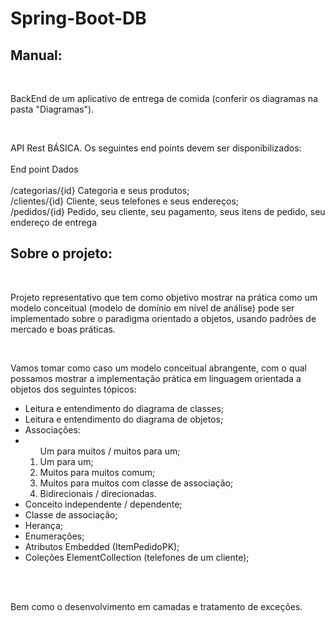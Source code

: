 # Spring-Boot-DB<br />

## Manual:
<p>&ensp; <p />BackEnd de um aplicativo de entrega de comida (conferir os diagramas na pasta "Diagramas").<br />
<p> <p />

<p> &ensp;<p />API Rest BÁSICA. Os seguintes end points devem ser disponibilizados: <br /> <br />
End point Dados <br /> <br />
/categorias/{id} Categoria e seus produtos; <br />
/clientes/{id} Cliente, seus telefones e seus endereços; <br />
/pedidos/{id} Pedido, seu cliente, seu pagamento, seus itens de 
pedido, seu endereço de entrega 

## Sobre o projeto: <br />
<p>&ensp; <p />Projeto representativo que tem como objetivo mostrar na prática como um modelo conceitual (modelo de 
domínio em nível de análise) pode ser implementado sobre o paradigma orientado a objetos, usando padrões de 
mercado e boas práticas. <br />

<p> &ensp;<p />Vamos tomar como caso um modelo conceitual abrangente, com o qual possamos mostrar a implementação prática 
em linguagem orientada a objetos dos seguintes tópicos: <br />

<ul> 
   <li>Leitura e entendimento do diagrama de classes;</li>
   <li>Leitura e entendimento do diagrama de objetos;</li>
  <li> Associações:  <li>
  <ol>
     Um para muitos / muitos para um;
     <li> Um para um;</li>
     <li> Muitos para muitos comum;</li>
     <li> Muitos para muitos com classe de associação;</li>
     <li> Bidirecionais / direcionadas.</li>
  </ol>
  <li> Conceito independente / dependente;</li>
  <li> Classe de associação;</li>
   <li>Herança;</li>
   <li>Enumerações; </li>
   <li>Atributos Embedded (ItemPedidoPK); </li>
   <li>Coleções ElementCollection (telefones de um cliente);</li> 
</ul>
   <br /><br />


Bem como o desenvolvimento em camadas e tratamento de exceções.
